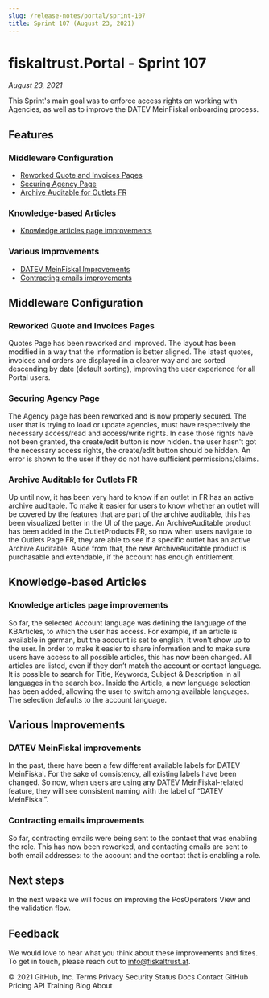 ```yaml
---
slug: /release-notes/portal/sprint-107
title: Sprint 107 (August 23, 2021)
---
```


# fiskaltrust.Portal - Sprint 107
_August 23, 2021_

This Sprint's main goal was to enforce access rights on working with Agencies, as well as to improve the DATEV MeinFiskal onboarding process.

## Features

### Middleware Configuration

- [Reworked Quote and Invoices Pages](#reworked-quote-and-invoices-pages)
- [Securing Agency Page](#securing-agency-page)
- [Archive Auditable for Outlets FR](#archive-auditable-for-outlets-fr)

### Knowledge-based Articles

- [Knowledge articles page improvements](#knowledge-articles-page-improvements)

### Various Improvements

- [DATEV MeinFiskal Improvements](#datev-meinfiskal-improvements)
- [Contracting emails improvements](#contracting-emails-improvements)

## Middleware Configuration

### Reworked Quote and Invoices Pages

Quotes Page has been reworked and improved. The layout has been modified in a way that the information is better aligned. The latest quotes, invoices and orders are displayed in a clearer way and are sorted descending by date (default sorting), improving the user experience for all Portal users. 

### Securing Agency Page

The Agency page has been reworked and is now properly secured. The user that is trying to load or update agencies, must have respectively the necessary access/read and access/write rights. In case those rights have not been granted, the create/edit button is now hidden. the user hasn't got the necessary access rights, the create/edit button should be hidden. An error is shown to the user if they do not have sufficient permissions/claims.

### Archive Auditable for Outlets FR
 
Up until now, it has been very hard to know if an outlet in FR has an active archive auditable. To make it easier for users to know whether an outlet will be covered by the features that are part of the archive auditable, this has been visualized better in the UI of the page. An ArchiveAuditable product has been added in the OutletProducts FR, so now when users navigate to the Outlets Page FR, they are able to see if a specific outlet has an active Archive Auditable. Aside from that, the new ArchiveAuditable product is purchasable and extendable, if the account has enough entitlement.

## Knowledge-based Articles

### Knowledge articles page improvements

So far, the selected Account language was defining the language of the KBArticles, to which the user has access. For example, if an article is available in german, but the account is set to english, it won't show up to the user.
In order to make it easier to share information and to make sure users have access to all possible articles, this has now been changed. All articles are listed, even if they don’t match the account or contact language. It is possible to search for Title, Keywords, Subject & Description in all languages in the search box. Inside the Article, a new language selection has been added, allowing the user to switch among available languages. The selection defaults to the account language.
 
## Various Improvements

### DATEV MeinFiskal improvements

In the past, there have been a few different available labels for DATEV MeinFiskal. For the sake of consistency, all existing labels have been changed. So now, when users are using any DATEV MeinFiskal-related feature, they will see consistent naming with the label of “DATEV MeinFiskal”.

### Contracting emails improvements
 
So far, contracting emails were being sent to the contact that was enabling the role. This has now been reworked, and contacting emails are sent to both email addresses: to the account and the contact that is enabling a role.

## Next steps
In the next weeks we will focus on improving the PosOperators View and the validation flow.

## Feedback
We would love to hear what you think about these improvements and fixes. To get in touch, please reach out to [info@fiskaltrust.at](mailto:info@fiskaltrust.at).

© 2021 GitHub, Inc.
Terms
Privacy
Security
Status
Docs
Contact GitHub
Pricing
API
Training
Blog
About
